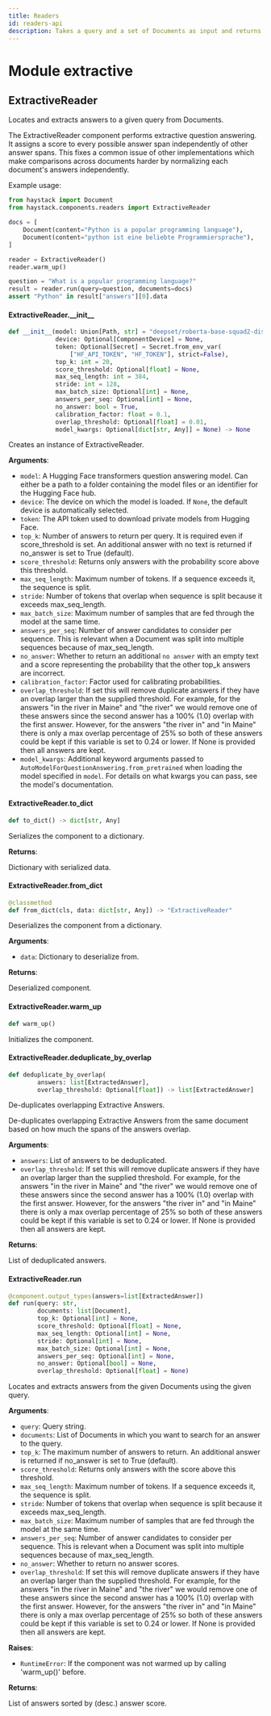 ```yaml
---
title: Readers
id: readers-api
description: Takes a query and a set of Documents as input and returns ExtractedAnswers by selecting a text span within the Documents.
---
```


<a id="extractive"></a>

# Module extractive

<a id="extractive.ExtractiveReader"></a>

## ExtractiveReader

Locates and extracts answers to a given query from Documents.

The ExtractiveReader component performs extractive question answering.
It assigns a score to every possible answer span independently of other answer spans.
This fixes a common issue of other implementations which make comparisons across documents harder by normalizing
each document's answers independently.

Example usage:
```python
from haystack import Document
from haystack.components.readers import ExtractiveReader

docs = [
    Document(content="Python is a popular programming language"),
    Document(content="python ist eine beliebte Programmiersprache"),
]

reader = ExtractiveReader()
reader.warm_up()

question = "What is a popular programming language?"
result = reader.run(query=question, documents=docs)
assert "Python" in result["answers"][0].data
```

<a id="extractive.ExtractiveReader.__init__"></a>

#### ExtractiveReader.\_\_init\_\_

```python
def __init__(model: Union[Path, str] = "deepset/roberta-base-squad2-distilled",
             device: Optional[ComponentDevice] = None,
             token: Optional[Secret] = Secret.from_env_var(
                 ["HF_API_TOKEN", "HF_TOKEN"], strict=False),
             top_k: int = 20,
             score_threshold: Optional[float] = None,
             max_seq_length: int = 384,
             stride: int = 128,
             max_batch_size: Optional[int] = None,
             answers_per_seq: Optional[int] = None,
             no_answer: bool = True,
             calibration_factor: float = 0.1,
             overlap_threshold: Optional[float] = 0.01,
             model_kwargs: Optional[dict[str, Any]] = None) -> None
```

Creates an instance of ExtractiveReader.

**Arguments**:

- `model`: A Hugging Face transformers question answering model.
Can either be a path to a folder containing the model files or an identifier for the Hugging Face hub.
- `device`: The device on which the model is loaded. If `None`, the default device is automatically selected.
- `token`: The API token used to download private models from Hugging Face.
- `top_k`: Number of answers to return per query. It is required even if score_threshold is set.
An additional answer with no text is returned if no_answer is set to True (default).
- `score_threshold`: Returns only answers with the probability score above this threshold.
- `max_seq_length`: Maximum number of tokens. If a sequence exceeds it, the sequence is split.
- `stride`: Number of tokens that overlap when sequence is split because it exceeds max_seq_length.
- `max_batch_size`: Maximum number of samples that are fed through the model at the same time.
- `answers_per_seq`: Number of answer candidates to consider per sequence.
This is relevant when a Document was split into multiple sequences because of max_seq_length.
- `no_answer`: Whether to return an additional `no answer` with an empty text and a score representing the
probability that the other top_k answers are incorrect.
- `calibration_factor`: Factor used for calibrating probabilities.
- `overlap_threshold`: If set this will remove duplicate answers if they have an overlap larger than the
supplied threshold. For example, for the answers "in the river in Maine" and "the river" we would remove
one of these answers since the second answer has a 100% (1.0) overlap with the first answer.
However, for the answers "the river in" and "in Maine" there is only a max overlap percentage of 25% so
both of these answers could be kept if this variable is set to 0.24 or lower.
If None is provided then all answers are kept.
- `model_kwargs`: Additional keyword arguments passed to `AutoModelForQuestionAnswering.from_pretrained`
when loading the model specified in `model`. For details on what kwargs you can pass,
see the model's documentation.

<a id="extractive.ExtractiveReader.to_dict"></a>

#### ExtractiveReader.to\_dict

```python
def to_dict() -> dict[str, Any]
```

Serializes the component to a dictionary.

**Returns**:

Dictionary with serialized data.

<a id="extractive.ExtractiveReader.from_dict"></a>

#### ExtractiveReader.from\_dict

```python
@classmethod
def from_dict(cls, data: dict[str, Any]) -> "ExtractiveReader"
```

Deserializes the component from a dictionary.

**Arguments**:

- `data`: Dictionary to deserialize from.

**Returns**:

Deserialized component.

<a id="extractive.ExtractiveReader.warm_up"></a>

#### ExtractiveReader.warm\_up

```python
def warm_up()
```

Initializes the component.

<a id="extractive.ExtractiveReader.deduplicate_by_overlap"></a>

#### ExtractiveReader.deduplicate\_by\_overlap

```python
def deduplicate_by_overlap(
        answers: list[ExtractedAnswer],
        overlap_threshold: Optional[float]) -> list[ExtractedAnswer]
```

De-duplicates overlapping Extractive Answers.

De-duplicates overlapping Extractive Answers from the same document based on how much the spans of the
answers overlap.

**Arguments**:

- `answers`: List of answers to be deduplicated.
- `overlap_threshold`: If set this will remove duplicate answers if they have an overlap larger than the
supplied threshold. For example, for the answers "in the river in Maine" and "the river" we would remove
one of these answers since the second answer has a 100% (1.0) overlap with the first answer.
However, for the answers "the river in" and "in Maine" there is only a max overlap percentage of 25% so
both of these answers could be kept if this variable is set to 0.24 or lower.
If None is provided then all answers are kept.

**Returns**:

List of deduplicated answers.

<a id="extractive.ExtractiveReader.run"></a>

#### ExtractiveReader.run

```python
@component.output_types(answers=list[ExtractedAnswer])
def run(query: str,
        documents: list[Document],
        top_k: Optional[int] = None,
        score_threshold: Optional[float] = None,
        max_seq_length: Optional[int] = None,
        stride: Optional[int] = None,
        max_batch_size: Optional[int] = None,
        answers_per_seq: Optional[int] = None,
        no_answer: Optional[bool] = None,
        overlap_threshold: Optional[float] = None)
```

Locates and extracts answers from the given Documents using the given query.

**Arguments**:

- `query`: Query string.
- `documents`: List of Documents in which you want to search for an answer to the query.
- `top_k`: The maximum number of answers to return.
An additional answer is returned if no_answer is set to True (default).
- `score_threshold`: Returns only answers with the score above this threshold.
- `max_seq_length`: Maximum number of tokens. If a sequence exceeds it, the sequence is split.
- `stride`: Number of tokens that overlap when sequence is split because it exceeds max_seq_length.
- `max_batch_size`: Maximum number of samples that are fed through the model at the same time.
- `answers_per_seq`: Number of answer candidates to consider per sequence.
This is relevant when a Document was split into multiple sequences because of max_seq_length.
- `no_answer`: Whether to return no answer scores.
- `overlap_threshold`: If set this will remove duplicate answers if they have an overlap larger than the
supplied threshold. For example, for the answers "in the river in Maine" and "the river" we would remove
one of these answers since the second answer has a 100% (1.0) overlap with the first answer.
However, for the answers "the river in" and "in Maine" there is only a max overlap percentage of 25% so
both of these answers could be kept if this variable is set to 0.24 or lower.
If None is provided then all answers are kept.

**Raises**:

- `RuntimeError`: If the component was not warmed up by calling 'warm_up()' before.

**Returns**:

List of answers sorted by (desc.) answer score.
